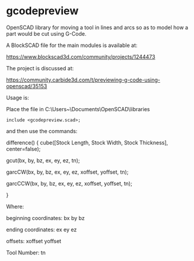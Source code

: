 # gcodepreview
OpenSCAD library for moving a tool in lines and arcs so as to model how a part would be cut using G-Code.

A BlockSCAD file for the main modules is available at:

https://www.blockscad3d.com/community/projects/1244473

The project is discussed at:

https://community.carbide3d.com/t/previewing-g-code-using-openscad/35153

Usage is:

Place the file in C:\Users\~\Documents\OpenSCAD\libraries

    include <gcodepreview.scad>;

and then use the commands:

difference() {
  cube([Stock Length, Stock Width, Stock Thickness], center=false);

  gcut(bx, by, bz, ex, ey, ez, tn);

  garcCW(bx, by, bz, ex, ey, ez, xoffset, yoffset, tn);

  garcCCW(bx, by, bz, ex, ey, ez, xoffset, yoffset, tn);
  
}

Where:

beginning coordinates:
  bx
  by
  bz

ending coordinates:
  ex
  ey
  ez
  
offsets:
  xoffset
  yoffset
  
Tool Number:
  tn

